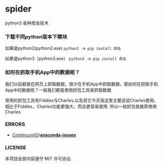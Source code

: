 # spider

python3 各种爬虫技术

### 下载不同python版本下模块

如果是python2(python2.exe)
`python2 -m pip install 库名`

如果是python3（python3.exe）
`python3 -m pip install 库名`

### 如何在抓取手机App中的数据呢？
我们以前都是在网页上抓取数据，很少在手机App中抓取数据，那如何在抓取手机App中的数据呢？一般我们都是使用抓包工具来抓取数据.

常用的抓包工具有Fiddles与Charles,以及其它今天我这里主要说说Charles使用，相比于Fiddles，Charles功能更强大，而且更容易使用. 所以一般抓包我推荐使用Charles

### ERRORS

* [ContinuumIO](https://github.com/ContinuumIO)/**[anaconda-issues](https://github.com/ContinuumIO/anaconda-issues)**

### LICENSE

本项目全部内容遵守 MIT 许可协议.